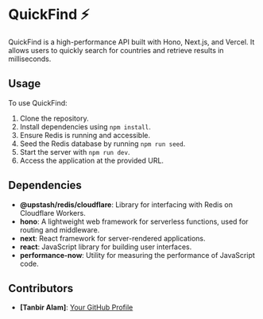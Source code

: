 # QuickFind ⚡

QuickFind is a high-performance API built with Hono, Next.js, and Vercel. It allows users to quickly search for countries and retrieve results in milliseconds.


## Usage

To use QuickFind:

1. Clone the repository.
2. Install dependencies using `npm install`.
3. Ensure Redis is running and accessible.
4. Seed the Redis database by running `npm run seed`.
5. Start the server with `npm run dev`.
6. Access the application at the provided URL.

## Dependencies

- **@upstash/redis/cloudflare**: Library for interfacing with Redis on Cloudflare Workers.
- **hono**: A lightweight web framework for serverless functions, used for routing and middleware.
- **next**: React framework for server-rendered applications.
- **react**: JavaScript library for building user interfaces.
- **performance-now**: Utility for measuring the performance of JavaScript code.

## Contributors

- **[Tanbir Alam]**: [Your GitHub Profile](https://github.com/tanbiralam)


